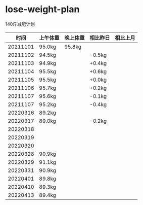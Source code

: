 # lose-weight-plan
140斤减肥计划

| 时间   | 上午体重     | 晚上体重   | 相比昨日   | 相比上月      |
| -------- | -------------- | ------------ | ---------- | ----------- | 
| 20211101   | 95.0kg     | 95.8kg     |      |        | 
| 20211102 | 94.5kg |      | -0.5kg | |   | 
| 20211103 | 94.9kg |      | +0.4kg | |   | 
| 20211104 | 95.5kg |      | +0.6kg | |   | 
| 20211105 | 95.5kg |      | +0.0kg | |   | 
| 20211106 | 95.7kg |      | +0.2kg | |   | 
| 20211107 | 95.6kg |      | -0.1kg | |   | 
| 20211107 | 95.2kg |      | -0.4kg | |   | 
| 20220316 | 89.2kg |      |  | |   | 
| 20220317 | 89.0kg |      | -0.2kg | |   | 
| 20220318 |  |      | | |   | 
| 20220319 | |      | | |   | 
| 20220320 |  |      || |   | 
| 20220328 |90.9kg  |      || |   | 
| 20220329 |91.1kg  |      || |   | 
| 20220331 |90.9kg  |      || |   | 
| 20220401 |89.8kg  |      || |   | 
| 20220410 |89.3kg  |      || |   | 
| 20220413 |89.4kg  |      || |   | 
